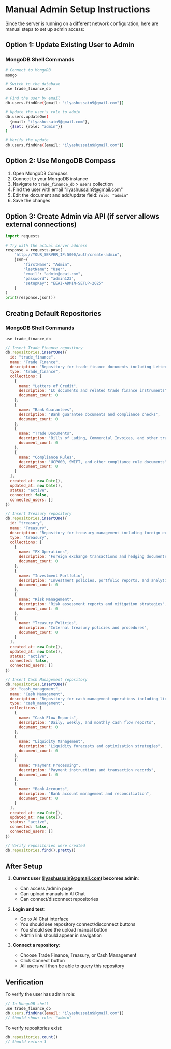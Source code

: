 # Manual Admin Setup Instructions

Since the server is running on a different network configuration, here are manual steps to set up admin access:

## Option 1: Update Existing User to Admin

### MongoDB Shell Commands
```bash
# Connect to MongoDB
mongo

# Switch to the database
use trade_finance_db

# Find the user by email
db.users.findOne({email: "ilyashussain9@gmail.com"})

# Update the user's role to admin
db.users.updateOne(
  {email: "ilyashussain9@gmail.com"},
  {$set: {role: "admin"}}
)

# Verify the update
db.users.findOne({email: "ilyashussain9@gmail.com"})
```

## Option 2: Use MongoDB Compass
1. Open MongoDB Compass
2. Connect to your MongoDB instance
3. Navigate to `trade_finance_db` > `users` collection
4. Find the user with email "ilyashussain9@gmail.com"
5. Edit the document and add/update field: `role: "admin"`
6. Save the changes

## Option 3: Create Admin via API (if server allows external connections)
```python
import requests

# Try with the actual server address
response = requests.post(
    "http://YOUR_SERVER_IP:5000/auth/create-admin",
    json={
        "firstName": "Admin",
        "lastName": "User",
        "email": "admin@eeai.com",
        "password": "admin123",
        "setupKey": "EEAI-ADMIN-SETUP-2025"
    }
)
print(response.json())
```

## Creating Default Repositories

### MongoDB Shell Commands
```javascript
use trade_finance_db

// Insert Trade Finance repository
db.repositories.insertOne({
  id: "trade_finance",
  name: "Trade Finance",
  description: "Repository for trade finance documents including Letters of Credit, Bank Guarantees, and trade compliance documents",
  type: "trade_finance",
  collections: [
    {
      name: "Letters of Credit",
      description: "LC documents and related trade finance instruments",
      document_count: 0
    },
    {
      name: "Bank Guarantees",
      description: "Bank guarantee documents and compliance checks",
      document_count: 0
    },
    {
      name: "Trade Documents",
      description: "Bills of Lading, Commercial Invoices, and other trade documents",
      document_count: 0
    },
    {
      name: "Compliance Rules",
      description: "UCP600, SWIFT, and other compliance rule documents",
      document_count: 0
    }
  ],
  created_at: new Date(),
  updated_at: new Date(),
  status: "active",
  connected: false,
  connected_users: []
})

// Insert Treasury repository
db.repositories.insertOne({
  id: "treasury",
  name: "Treasury",
  description: "Repository for treasury management including foreign exchange, investments, and risk management",
  type: "treasury",
  collections: [
    {
      name: "FX Operations",
      description: "Foreign exchange transactions and hedging documents",
      document_count: 0
    },
    {
      name: "Investment Portfolio",
      description: "Investment policies, portfolio reports, and analytics",
      document_count: 0
    },
    {
      name: "Risk Management",
      description: "Risk assessment reports and mitigation strategies",
      document_count: 0
    },
    {
      name: "Treasury Policies",
      description: "Internal treasury policies and procedures",
      document_count: 0
    }
  ],
  created_at: new Date(),
  updated_at: new Date(),
  status: "active",
  connected: false,
  connected_users: []
})

// Insert Cash Management repository
db.repositories.insertOne({
  id: "cash_management",
  name: "Cash Management",
  description: "Repository for cash management operations including liquidity, cash flow, and payment processing",
  type: "cash_management",
  collections: [
    {
      name: "Cash Flow Reports",
      description: "Daily, weekly, and monthly cash flow reports",
      document_count: 0
    },
    {
      name: "Liquidity Management",
      description: "Liquidity forecasts and optimization strategies",
      document_count: 0
    },
    {
      name: "Payment Processing",
      description: "Payment instructions and transaction records",
      document_count: 0
    },
    {
      name: "Bank Accounts",
      description: "Bank account management and reconciliation",
      document_count: 0
    }
  ],
  created_at: new Date(),
  updated_at: new Date(),
  status: "active",
  connected: false,
  connected_users: []
})

// Verify repositories were created
db.repositories.find().pretty()
```

## After Setup

1. **Current user (ilyashussain9@gmail.com) becomes admin**:
   - Can access /admin page
   - Can upload manuals in AI Chat
   - Can connect/disconnect repositories

2. **Login and test**:
   - Go to AI Chat interface
   - You should see repository connect/disconnect buttons
   - You should see the upload manual button
   - Admin link should appear in navigation

3. **Connect a repository**:
   - Choose Trade Finance, Treasury, or Cash Management
   - Click Connect button
   - All users will then be able to query this repository

## Verification

To verify the user has admin role:
```javascript
// In MongoDB shell
use trade_finance_db
db.users.findOne({email: "ilyashussain9@gmail.com"})
// Should show: role: "admin"
```

To verify repositories exist:
```javascript
db.repositories.count()
// Should return 3
```